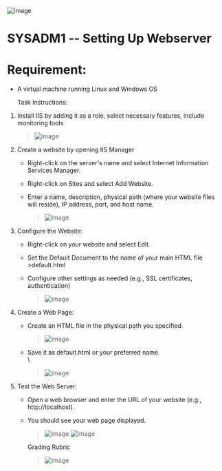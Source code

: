 ![image](https://github.com/user-attachments/assets/d7fb2a38-0d06-4109-8991-919da9a8dad8)


# SYSADM1 -- Setting Up Webserver

# Requirement: 

-   A virtual machine running Linux and Windows OS

    Task Instructions:

1.  Install IIS by adding it as a role, select necessary features,
    include monitoring tools

    > ![image](https://github.com/user-attachments/assets/e174905f-4550-4520-a831-41c148fee2db)


2.  Create a website by opening IIS Manager

    -   Right-click on the server's name and select Internet Information
        Services Manager.

    -   Right-click on Sites and select Add Website.

    -   Enter a name, description, physical path (where your website
        files will reside), IP address, port, and host name.

        > ![image](https://github.com/user-attachments/assets/d5898c55-bbe2-43ce-8723-ba3763565d30)


3.  Configure the Website:

    -   Right-click on your website and select Edit.

    -   Set the Default Document to the name of your main HTML file
        \>default.html

    -   Configure other settings as needed (e.g., SSL certificates,
        authentication)

        > ![image](https://github.com/user-attachments/assets/ec7d044a-b343-41e8-ac96-8851fa29dfd7)


4.  Create a Web Page:

    -   Create an HTML file in the physical path you specified.

        > ![image](https://github.com/user-attachments/assets/35e66ba8-db84-4c05-a648-69662ca3945a)


    -   Save it as default.html or your preferred name.\
        \
        > ![image](https://github.com/user-attachments/assets/14f09ff9-d093-48da-82ef-a7112dd1e8bd)


5.  Test the Web Server:

    -   Open a web browser and enter the URL of your website (e.g.,
        http://localhost).

    -   You should see your web page displayed.

        > ![image](https://github.com/user-attachments/assets/093f4dd3-2d61-49b2-bc02-8992d8200b8a)
        > ![image](https://github.com/user-attachments/assets/0e8e39c2-aa37-4def-aca8-18cdb8718e7f)


        Grading Rubric
        > ![image](https://github.com/user-attachments/assets/c07dd7a0-7eaa-440b-a316-09b4b5c8de18)


